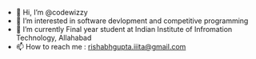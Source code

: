 - 👋 Hi, I’m @codewizzy
- 👀 I’m interested in software devlopment and competitive programming
- 🌱 I’m currently Final year student at Indian Institute of Infromation Technology, Allahabad
- 📫 How to reach me : rishabhgupta.iiita@gmail.com

<!---
codewizzy/codewizzy is a ✨ special ✨ repository because its `README.md` (this file) appears on your GitHub profile.
You can click the Preview link to take a look at your changes.
--->
